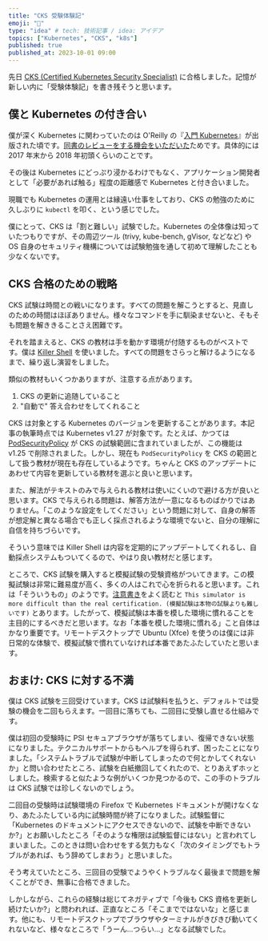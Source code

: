 ```yaml
---
title: "CKS 受験体験記"
emoji: "🦔"
type: "idea" # tech: 技術記事 / idea: アイデア
topics: ["Kubernetes", "CKS", "k8s"]
published: true
published_at: 2023-10-01 09:00
---
```


先日 [CKS (Certified Kubernetes Security Specialist)](https://training.linuxfoundation.org/certification/certified-kubernetes-security-specialist/) に合格しました。記憶が新しい内に「受験体験記」を書き残そうと思います。

## 僕と Kubernetes の付き合い

僕が深く Kubernetes に関わっていたのは O'Reilly の『[入門 Kubernetes](https://www.oreilly.co.jp/books/9784873118406//)』が出版された頃です。[同書のレビューをする機会をいただいた](https://mahata.wordpress.com/2018/03/26/%e5%85%a5%e9%96%80-kubernetes/)ためです。具体的には 2017 年末から 2018 年初頭くらいのことです。

その後は Kubernetes にどっぷり浸かるわけでもなく、アプリケーション開発者として「必要があれば触る」程度の距離感で Kubernetes と付き合いました。

現職でも Kubernetes の運用とは縁遠い仕事をしており、CKS の勉強のために久しぶりに `kubectl` を叩く、という感じでした。

僕にとって、CKS は「割と難しい」試験でした。Kubernetes の全体像は知っていたつもりですが、その周辺ツール (trivy, kube-bench, gVisor, などなど) や OS 自身のセキュリティ機構については試験勉強を通して初めて理解したことも少なくないです。

## CKS 合格のための戦略

CKS 試験は時間との戦いになります。すべての問題を解こうとすると、見直しのための時間はほぼありません。様々なコマンドを手に馴染ませないと、そもそも問題を解ききることさえ困難です。

それを踏まえると、CKS の教材は手を動かす環境が付随するものがベストです。僕は [Killer Shell](https://killercoda.com/killer-shell-cks) を使いました。すべての問題をさらっと解けるようになるまで、繰り返し演習をしました。

類似の教材もいくつかありますが、注意する点があります。

1. CKS の更新に追随していること
2. "自動で" 答え合わせをしてくれること

CKS は対象とする Kubernetes のバージョンを更新することがあります。本記事の執筆時点では Kubernetes v1.27 が対象です。たとえば、かつては [PodSecurityPolicy](https://kubernetes.io/docs/concepts/security/pod-security-policy/) が CKS の試験範囲に含まれていましたが、この機能は v1.25 で削除されました。しかし、現在も `PodSecurityPolicy` を CKS の範囲として扱う教材が現在も存在しているようです。ちゃんと CKS のアップデートにあわせて内容を更新している教材を選ぶと良いと思います。

また、解法がテキストのみで与えられる教材は使いにくいので避ける方が良いと思います。CKS で与えられる問題は、解答方法が一意になるものばかりではありません。「このような設定をしてください」という問題に対して、自身の解答が想定解と異なる場合でも正しく採点されるような環境でないと、自分の理解に自信を持ちづらいです。

そういう意味では Killer Shell は内容を定期的にアップデートしてくれるし、自動採点システムもついてくるので、やはり良い教材だと感じます。

ところで、CKS 試験を購入すると模擬試験の受験資格がついてきます。この模擬試験は非常に難易度が高く、多くの人はこれで心を折られると思います。これは「そういうもの」のようです。[注意書き](https://killer.sh/faq)をよく読むと `This simulator is more difficult than the real certification. (模擬試験は本物の試験よりも難しいです)` とあります。したがって、模擬試験は本番を模した環境に慣れることを主目的にするべきだと思います。なお「本番を模した環境に慣れる」こと自体はかなり重要です。リモートデスクトップで Ubuntu (Xfce) を使うのは僕には非日常的な体験で、模擬試験で慣れていなければ本番であたふたしていたと思います。

## おまけ: CKS に対する不満

僕は CKS 試験を三回受けています。CKS は試験料を払うと、デフォルトでは受験の機会を二回もらえます。一回目に落ちても、二回目に受験し直せる仕組みです。

僕は初回の受験時に PSI セキュアブラウザが落ちてしまい、復帰できない状態になりました。テクニカルサポートからもヘルプを得られず、困ったことになりました。「システムトラブルで試験が中断してしまったので何とかしてくれないか」と問い合わせたところ、試験を白紙撤回してくれたので、とりあえずホッとしました。検索すると似たような例がいくつか見つかるので、この手のトラブルは CKS 試験では珍しくないのでしょう。

二回目の受験時は試験環境の Firefox で Kubernetes ドキュメントが開けなくなり、あたふたしている内に試験時間が終了になりました。試験監督に「Kubernetes のドキュメントにアクセスできないので、試験を中断できないか?」とお願いしたところ「そのような権限は試験監督にはない」と言われてしまいました。このときは問い合わせをする気力もなく「次のタイミングでもトラブルがあれば、もう辞めてしまおう」と思いました。

そう考えていたところ、三回目の受験でようやくトラブルなく最後まで問題を解くことができ、無事に合格できました。

しかしながら、これらの経験は総じてネガティブで「今後も CKS 資格を更新し続けたいか?」と問われれば、正直なところ「そこまでではないな」と感じます。他にも、リモートデスクトップでブラウザやターミナルがきびきび動いてくれないなど、様々なところで「うーん...つらい...」となる試験でした。
